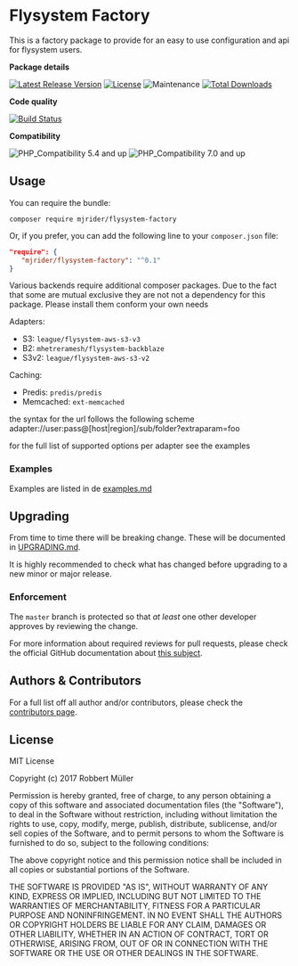 # Flysystem Factory

This is a factory package to provide for an easy to use configuration and api for flysystem users.

**Package details** 

[![Latest Release Version](https://img.shields.io/github/release/mjrider/flysystem-factory.svg?style=flat-square)](https://packagist.org/packages/mjrider/flysystem-factory)
[![License](https://img.shields.io/github/license/mjrider/flysystem-factory.svg?style=flat-square)](https://packagist.org/packages/mjrider/flysystem-factory)
![Maintenance](https://img.shields.io/maintenance/yes/2017.svg?style=flat-square)
[![Total Downloads](https://img.shields.io/packagist/dt/mjrider/flysystem-factory.svg?style=flat-square)](https://packagist.org/packages/mjrider/flysystem-factory)

**Code quality**

[![Build Status](https://travis-ci.org/mjrider/flysystem-factory.svg?branch=master)](https://travis-ci.org/mjrider/flysystem-factory)

**Compatibility** 

![PHP_Compatibility 5.4 and up](https://img.shields.io/badge/empty-yes-brightgreen.svg?&label=PHP%20>=%205.4&style=flat-square)
![PHP_Compatibility 7.0 and up](https://img.shields.io/badge/empty-yes-brightgreen.svg?&label=PHP%20>=%207.0&style=flat-square)

## Usage

You can require the bundle:
```
composer require mjrider/flysystem-factory
```

Or, if you prefer, you can add the following line to your `composer.json` file:

```json
"require": {
   "mjrider/flysystem-factory": "^0.1"
}
```

Various backends require additional composer packages. Due to the fact that some are mutual exclusive they are not not a dependency for this package. Please install them conform your own needs

Adapters:
* S3: `league/flysystem-aws-s3-v3`
* B2: `mhetreramesh/flysystem-backblaze`
* S3v2: `league/flysystem-aws-s3-v2`

Caching:
* Predis: `predis/predis`
* Memcached: `ext-memcached`

the syntax for the url follows the following scheme
adapter://user:pass@[host|region]/sub/folder?extraparam=foo

for the full list of supported options per adapter see the examples

### Examples
Examples are listed in de [examples.md] 

[examples.md]: https://github.com/mjrider/flysystem-factory/blob/master/examples.md

## Upgrading

From time to time there will be breaking change. These will be documented in [UPGRADING.md]. 

It is highly recommended to check what has changed before upgrading to a new minor or major release.
 
[UPGRADING.md]: https://github.com/mjrider/flysystem-factory/blob/master/UPGRADING.md

### Enforcement
The `master` branch is protected so that _at least_ one other developer approves
 by reviewing the change.

For more information about required reviews for pull requests, please check the official GitHub documentation about
[this subject].

[this subject]: https://help.github.com/articles/about-required-reviews-for-pull-requests/

## Authors & Contributors

For a full list off all author and/or contributors, please check the [contributors page].

[contributors page]: https://github.com/mjrider/flysystem-factory/graphs/contributors

## License
MIT License

Copyright (c) 2017 Robbert Müller

Permission is hereby granted, free of charge, to any person obtaining a copy
of this software and associated documentation files (the "Software"), to deal
in the Software without restriction, including without limitation the rights
to use, copy, modify, merge, publish, distribute, sublicense, and/or sell
copies of the Software, and to permit persons to whom the Software is
furnished to do so, subject to the following conditions:

The above copyright notice and this permission notice shall be included in all
copies or substantial portions of the Software.

THE SOFTWARE IS PROVIDED "AS IS", WITHOUT WARRANTY OF ANY KIND, EXPRESS OR
IMPLIED, INCLUDING BUT NOT LIMITED TO THE WARRANTIES OF MERCHANTABILITY,
FITNESS FOR A PARTICULAR PURPOSE AND NONINFRINGEMENT. IN NO EVENT SHALL THE
AUTHORS OR COPYRIGHT HOLDERS BE LIABLE FOR ANY CLAIM, DAMAGES OR OTHER
LIABILITY, WHETHER IN AN ACTION OF CONTRACT, TORT OR OTHERWISE, ARISING FROM,
OUT OF OR IN CONNECTION WITH THE SOFTWARE OR THE USE OR OTHER DEALINGS IN THE
SOFTWARE.
